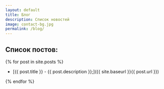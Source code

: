 ```yaml
---
layout: default
title: Блог
description: Список новостей
image: contact-bg.jpg
permalink: /blog/
---
```


## Список постов:
{% for post in site.posts %}

  * [{{ post.title }} - {{ post.description }};]({{ site.baseurl }}{{ post.url }})
  
{% endfor %}
